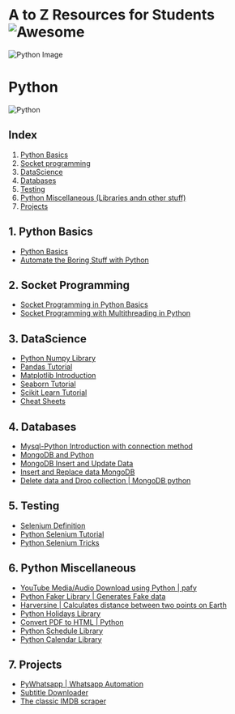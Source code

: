 # A to Z Resources for Students ![Awesome](https://cdn.rawgit.com/sindresorhus/awesome/d7305f38d29fed78fa85652e3a63e154dd8e8829/media/badge.svg)
![Python Image](https://cdn.makeawebsitehub.com/wp-content/uploads/2016/02/python-logo-master.png)
# Python
![Python](https://img.shields.io/badge/PYTHON--red.svg)

## Index
1. [Python Basics](#1-python-basics)
2. [Socket programming](#2-socket-programming)
3. [DataScience](#3-datascience)
4. [Databases](#4-databases)
5. [Testing](#5-testing)
6. [Python Miscellaneous (Libraries andn other stuff)](#6-python-miscellaneous)
7. [Projects](#7-projects)

## 1. Python Basics
+ <a href = "https://anh.cs.luc.edu/331/notes/PythonBasics.pdf"> Python Basics</a>
+ <a href = "https://automatetheboringstuff.com/"> Automate the Boring Stuff with Python</a>

## 2. Socket Programming
+ <a href = "https://realpython.com/python-sockets/"> Socket Programming in Python Basics</a>
+ <a href="https://www.geeksforgeeks.org/socket-programming-multi-threading-python/"> Socket Programming with Multithreading in Python</a>


## 3. DataScience

+ <a href = "http://cs231n.github.io/python-numpy-tutorial/"> Python Numpy Library</a>
+ <a href = "https://www.youtube.com/watch?v=B42n3Pc-N2A"> Pandas Tutorial </a>
+ <a href = "https://www.geeksforgeeks.org/python-introduction-matplotlib/"> Matplotlib Introduction</a>
+ <a href = "https://www.tutorialspoint.com/seaborn/index.htm"> Seaborn Tutorial</a>
+ <a href = "https://www.youtube.com/watch?v=-BQCB6Uch1g">Scikit Learn Tutorial</a>
+ <a href = "https://www.datacamp.com/community/data-science-cheatsheets"> Cheat Sheets</a>

## 4. Databases

+ <a href = "https://www.geeksforgeeks.org/mysqldb-connection-python/"> Mysql-Python Introduction with connection method</a>
+ <a href = "https://www.geeksforgeeks.org/mongodb-and-python/">MongoDB and Python</a>
+ <a href = "https://www.geeksforgeeks.org/mongodb-python-insert-update-data/">MongoDB Insert and Update Data</a>
+ <a href = "https://www.geeksforgeeks.org/mongodb-python-insert-replace_one-replace_many/">Insert and Replace data MongoDB</a>
+ <a href = "https://www.geeksforgeeks.org/mongodb-python-delete-data-drop-collection/">Delete data and Drop collection | MongoDB python </a>


## 5. Testing

+ <a href = "https://www.geeksforgeeks.org/software-engineering-selenium-an-automation-tool/"> Selenium Definition</a>
+ <a href = "https://www.guru99.com/selenium-python.html">Python Selenium Tutorial</a>
+ <a href = "https://www.geeksforgeeks.org/selenium-python-tricks/"> Python Selenium Tricks</a>

## 6. Python Miscellaneous
+ <a href = "https://www.geeksforgeeks.org/youtube-mediaaudio-download-using-python-pafy/"> YouTube Media/Audio Download using Python | pafy</a>
+ <a href = "http://qr.ae/TbcLvy"> Python Faker Library | Generates Fake data </a>
+ <a href = "https://pypi.org/project/haversine/"> Harversine | Calculates distance between two points on Earth </a>
+ <a href = "https://www.geeksforgeeks.org/python-holidays-library/">Python Holidays Library </a>
+ <a href = "https://www.geeksforgeeks.org/python-convert-html-pdf/">Convert PDF to HTML | Python </a>
+ <a href = "https://www.geeksforgeeks.org/python-schedule-library/">Python Schedule Library </a>
+ <a href = "https://www.geeksforgeeks.org/calendar-functions-in-python-set-1-calendar-month-isleap/">Python Calendar Library</a>

## 7. **Projects**
+ <a href ="https://github.com/shauryauppal/PyWhatsapp">PyWhatsapp | Whatsapp Automation </a>
+ <a href ="https://github.com/manojmj92/subtitle-downloader">Subtitle Downloader</a>
+ <a href ="https://github.com/manojmj92/imdb">The classic IMDB scraper</a>
